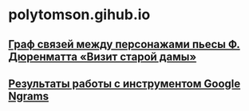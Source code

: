 # polytomson.gihub.io

## [Граф связей между персонажами пьесы Ф. Дюренматта «Визит старой дамы»](polytomson.gihub.io/network)

## [Результаты работы с инструментом Google Ngrams](polytomson.gihub.io/description_ngrams1.html)
